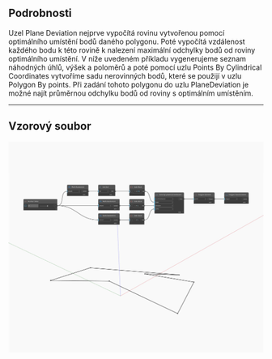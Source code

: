 ## Podrobnosti
Uzel Plane Deviation nejprve vypočítá rovinu vytvořenou pomocí optimálního umístění bodů daného polygonu. Poté vypočítá vzdálenost každého bodu k této rovině k nalezení maximální odchylky bodů od roviny optimálního umístění. V níže uvedeném příkladu vygenerujeme seznam náhodných úhlů, výšek a poloměrů a poté pomocí uzlu Points By Cylindrical Coordinates vytvoříme sadu nerovinných bodů, které se použijí v uzlu Polygon By points. Při zadání tohoto polygonu do uzlu PlaneDeviation je možné najít průměrnou odchylku bodů od roviny s optimálním umístěním.
___
## Vzorový soubor

![PlaneDeviation](./Autodesk.DesignScript.Geometry.Polygon.PlaneDeviation_img.jpg)

